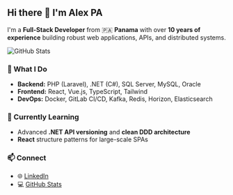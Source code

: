 ## Hi there 👋 I'm Alex PA  

I'm a **Full-Stack Developer** from 🇵🇦 **Panama** with over **10 years of experience** building robust web applications, APIs, and distributed systems.  

![GitHub Stats](https://github-readme-stats.vercel.app/api?username=a3rxander&show_icons=true&theme=tokyonight)

### 🧠 What I Do
- **Backend:** PHP (Laravel), .NET (C#), SQL Server, MySQL, Oracle  
- **Frontend:** React, Vue.js, TypeScript, Tailwind  
- **DevOps:** Docker, GitLab CI/CD, Kafka, Redis, Horizon, Elasticsearch  

### 🌱 Currently Learning
- Advanced **.NET API versioning** and **clean DDD architecture**
- **React** structure patterns for large-scale SPAs  


### 📫 Connect
- 🌐 [LinkedIn](https://linkedin.com/in/a3rxander)  
- 💻 [GitHub Stats](https://github-readme-stats.vercel.app/api?username=a3rxander&show_icons=true&theme=tokyonight)
 
